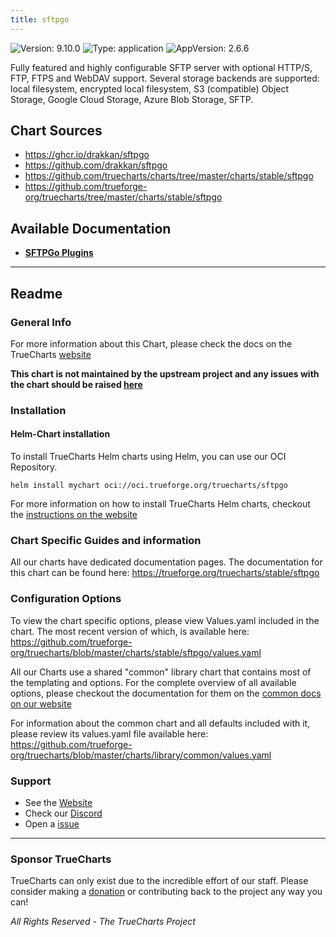 ```yaml
---
title: sftpgo
---
```


![Version: 9.10.0](https://img.shields.io/badge/Version-9.10.0-informational?style=flat-square) ![Type: application](https://img.shields.io/badge/Type-application-informational?style=flat-square) ![AppVersion: 2.6.6](https://img.shields.io/badge/AppVersion-2.6.6-informational?style=flat-square)

Fully featured and highly configurable SFTP server with optional HTTP/S, FTP, FTPS and WebDAV support. Several storage backends are supported: local filesystem, encrypted local filesystem, S3 (compatible) Object Storage, Google Cloud Storage, Azure Blob Storage, SFTP.

## Chart Sources

- https://ghcr.io/drakkan/sftpgo
- https://github.com/drakkan/sftpgo
- https://github.com/truecharts/charts/tree/master/charts/stable/sftpgo
- https://github.com/trueforge-org/truecharts/tree/master/charts/stable/sftpgo

## Available Documentation

- [**SFTPGo Plugins**](./plugins)


---

## Readme


### General Info

For more information about this Chart, please check the docs on the TrueCharts [website](https://trueforge.org/truecharts/stable/sftpgo)

**This chart is not maintained by the upstream project and any issues with the chart should be raised [here](https://github.com/trueforge-org/truecharts/issues/new/choose)**

### Installation

#### Helm-Chart installation

To install TrueCharts Helm charts using Helm, you can use our OCI Repository.

`helm install mychart oci://oci.trueforge.org/truecharts/sftpgo`

For more information on how to install TrueCharts Helm charts, checkout the [instructions on the website](https://trueforge.org/truecharts/guides/)

### Chart Specific Guides and information

All our charts have dedicated documentation pages.
The documentation for this chart can be found here:
https://trueforge.org/truecharts/stable/sftpgo

### Configuration Options

To view the chart specific options, please view Values.yaml included in the chart.
The most recent version of which, is available here: https://github.com/trueforge-org/truecharts/blob/master/charts/stable/sftpgo/values.yaml

All our Charts use a shared "common" library chart that contains most of the templating and options.
For the complete overview of all available options, please checkout the documentation for them on the [common docs on our website](https://trueforge.org/truecharts-common/)

For information about the common chart and all defaults included with it, please review its values.yaml file available here: https://github.com/trueforge-org/truecharts/blob/master/charts/library/common/values.yaml

### Support

- See the [Website](https://truecharts.org)
- Check our [Discord](https://discord.gg/tVsPTHWTtr)
- Open a [issue](https://github.com/trueforge-org/truecharts/issues/new/choose)

---

### Sponsor TrueCharts

TrueCharts can only exist due to the incredible effort of our staff.
Please consider making a [donation](https://trueforge.org/general/sponsor/) or contributing back to the project any way you can!

_All Rights Reserved - The TrueCharts Project_
